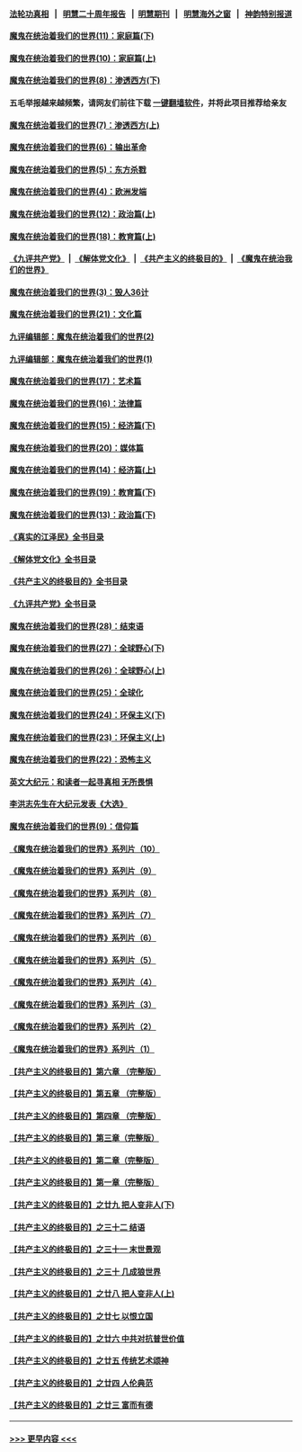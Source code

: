 #### [法轮功真相](https://github.com/gfw-breaker/truth/blob/master/README.md?t=0) &nbsp;&nbsp;|&nbsp;&nbsp; [明慧二十周年报告](https://github.com/gfw-breaker/mh-reports/blob/master/README.md?t=0) &nbsp;&nbsp;|&nbsp;&nbsp;[明慧期刊](https://github.com/gfw-breaker/mh-qikan) &nbsp;&nbsp;|&nbsp;&nbsp; [明慧海外之窗](https://github.com/gfw-breaker/mh-news/blob/master/README.md?t=0) &nbsp;&nbsp;|&nbsp;&nbsp; [神韵特别报道](https://github.com/gfw-breaker/mh-news/blob/master/shenyun.md?t=0)
#### [魔鬼在统治着我们的世界(11)：家庭篇(下)](../pages/nsc422/n10440961.md?t=12161901) 
#### [魔鬼在统治着我们的世界(10)：家庭篇(上)](../pages/nsc422/n10435448.md?t=12161901) 
#### [魔鬼在统治着我们的世界(8)：渗透西方(下)](../pages/nsc422/n10429603.md?t=12161901) 
#### 五毛举报越来越频繁，请网友们前往下载 [一键翻墙软件](https://github.com/gfw-breaker/ssr-accounts)，并将此项目推荐给亲友
#### [魔鬼在统治着我们的世界(7)：渗透西方(上)](../pages/nsc422/n10426013.md?t=12161901) 
#### [魔鬼在统治着我们的世界(6)：输出革命](../pages/nsc422/n10421536.md?t=12161901) 
#### [魔鬼在统治着我们的世界(5)：东方杀戮](../pages/nsc422/n10417707.md?t=12161901) 
#### [魔鬼在统治着我们的世界(4)：欧洲发端](../pages/nsc422/n10414890.md?t=12161901) 
#### [魔鬼在统治着我们的世界(12)：政治篇(上)](../pages/nsc422/n10444576.md?t=12161901) 
#### [魔鬼在统治着我们的世界(18)：教育篇(上)](../pages/nsc422/n10526970.md?t=12161901) 
#### [《九评共产党》](https://github.com/begood0513/9ping.md/blob/master/README.md) &nbsp;|&nbsp; [《解体党文化》](../../../../jtdwh.md/blob/master/README.md)  &nbsp;|&nbsp; [《共产主义的终极目的》](../../../../gczydzjmd.md/blob/master/README.md) &nbsp;|&nbsp; [《魔鬼在统治我们的世界》](../../../../mgztzwmdsj.md/blob/master/README.md) 
#### [魔鬼在统治着我们的世界(3)：毁人36计](../pages/nsc422/n10411583.md?t=12161901) 
#### [魔鬼在统治着我们的世界(21)：文化篇](../pages/nsc422/n10597706.md?t=12161901) 
#### [九评编辑部：魔鬼在统治着我们的世界(2)](../pages/nsc422/n10410036.md?t=12161901) 
#### [九评编辑部：魔鬼在统治着我们的世界(1)](../pages/nsc422/n10406825.md?t=12161901) 
#### [魔鬼在统治着我们的世界(17)：艺术篇](../pages/nsc422/n10499093.md?t=12161901) 
#### [魔鬼在统治着我们的世界(16)：法律篇](../pages/nsc422/n10485969.md?t=12161901) 
#### [魔鬼在统治着我们的世界(15)：经济篇(下)](../pages/nsc422/n10469975.md?t=12161901) 
#### [魔鬼在统治着我们的世界(20)：媒体篇](../pages/nsc422/n10586579.md?t=12161901) 
#### [魔鬼在统治着我们的世界(14)：经济篇(上)](../pages/nsc422/n10457370.md?t=12161901) 
#### [魔鬼在统治着我们的世界(19)：教育篇(下)](../pages/nsc422/n10564808.md?t=12161901) 
#### [魔鬼在统治着我们的世界(13)：政治篇(下)](../pages/nsc422/n10448270.md?t=12161901) 
#### [《真实的江泽民》全书目录](../pages/nsc422/n13721399.md?t=12161901) 
#### [《解体党文化》全书目录](../pages/nsc422/n13721157.md?t=12161901) 
#### [《共产主义的终极目的》全书目录](../pages/nsc422/n13721048.md?t=12161901) 
#### [《九评共产党》全书目录](../pages/nsc422/n13708085.md?t=12161901) 
#### [魔鬼在统治着我们的世界(28)：结束语](../pages/nsc422/n10936246.md?t=12161901) 
#### [魔鬼在统治着我们的世界(27)：全球野心(下)](../pages/nsc422/n10928319.md?t=12161901) 
#### [魔鬼在统治着我们的世界(26)：全球野心(上)](../pages/nsc422/n10900318.md?t=12161901) 
#### [魔鬼在统治着我们的世界(25)：全球化](../pages/nsc422/n10788205.md?t=12161901) 
#### [魔鬼在统治着我们的世界(24)：环保主义(下)](../pages/nsc422/n10695307.md?t=12161901) 
#### [魔鬼在统治着我们的世界(23)：环保主义(上)](../pages/nsc422/n10688613.md?t=12161901) 
#### [魔鬼在统治着我们的世界(22)：恐怖主义](../pages/nsc422/n10614727.md?t=12161901) 
#### [英文大纪元：和读者一起寻真相 无所畏惧](../pages/nsc422/n12542027.md?t=12161901) 
#### [李洪志先生在大纪元发表《大选》](../pages/nsc422/n12534746.md?t=12161901) 
#### [魔鬼在统治着我们的世界(9)：信仰篇](../pages/nsc422/n10432159.md?t=12161901) 
#### [《魔鬼在统治着我们的世界》系列片（10）](../pages/nsc422/n12292670.md?t=12161901) 
#### [《魔鬼在统治着我们的世界》系列片（9）](../pages/nsc422/n12290859.md?t=12161901) 
#### [《魔鬼在统治着我们的世界》系列片（8）](../pages/nsc422/n12287445.md?t=12161901) 
#### [《魔鬼在统治着我们的世界》系列片（7）](../pages/nsc422/n12283425.md?t=12161901) 
#### [《魔鬼在统治着我们的世界》系列片（6）](../pages/nsc422/n12282314.md?t=12161901) 
#### [《魔鬼在统治着我们的世界》系列片（5）](../pages/nsc422/n12281419.md?t=12161901) 
#### [《魔鬼在统治着我们的世界》系列片（4）](../pages/nsc422/n12274024.md?t=12161901) 
#### [《魔鬼在统治着我们的世界》系列片（3）](../pages/nsc422/n12271322.md?t=12161901) 
#### [《魔鬼在统治着我们的世界》系列片（2）](../pages/nsc422/n12269049.md?t=12161901) 
#### [《魔鬼在统治着我们的世界》系列片（1）](../pages/nsc422/n12267575.md?t=12161901) 
#### [【共产主义的终极目的】第六章 （完整版）](../pages/nsc422/n11428913.md?t=12161901) 
#### [【共产主义的终极目的】第五章 （完整版）](../pages/nsc422/n11428912.md?t=12161901) 
#### [【共产主义的终极目的】第四章 （完整版）](../pages/nsc422/n11428907.md?t=12161901) 
#### [【共产主义的终极目的】第三章（完整版）](../pages/nsc422/n11428848.md?t=12161901) 
#### [【共产主义的终极目的】第二章（完整版）](../pages/nsc422/n11428831.md?t=12161901) 
#### [【共产主义的终极目的】第一章（完整版）](../pages/nsc422/n11417651.md?t=12161901) 
#### [【共产主义的终极目的】之廿九 把人变非人(下)](../pages/nsc422/n11344140.md?t=12161901) 
#### [【共产主义的终极目的】之三十二 结语](../pages/nsc422/n11360535.md?t=12161901) 
#### [【共产主义的终极目的】之三十一 末世景观](../pages/nsc422/n11351129.md?t=12161901) 
#### [【共产主义的终极目的】之三十 几成狼世界](../pages/nsc422/n11348280.md?t=12161901) 
#### [【共产主义的终极目的】之廿八 把人变非人(上)](../pages/nsc422/n11340492.md?t=12161901) 
#### [【共产主义的终极目的】之廿七 以恨立国](../pages/nsc422/n11336944.md?t=12161901) 
#### [【共产主义的终极目的】之廿六 中共对抗普世价值](../pages/nsc422/n11324785.md?t=12161901) 
#### [【共产主义的终极目的】之廿五 传统艺术颂神](../pages/nsc422/n11296396.md?t=12161901) 
#### [【共产主义的终极目的】之廿四 人伦典范](../pages/nsc422/n11296397.md?t=12161901) 
#### [【共产主义的终极目的】之廿三 富而有德](../pages/nsc422/n11283598.md?t=12161901) 

----
#### [ >>> 更早内容 <<< ](../indexes/nsc422-earlier.md)
